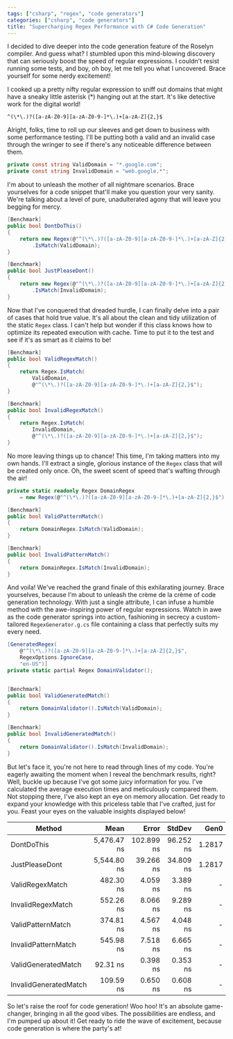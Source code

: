 ```yaml
---
tags: ["csharp", "regex", "code generators"]
categories: ["csharp", "code generators"]
title: "Supercharging Regex Performance with C# Code Generation"
---
```


I decided to dive deeper into the code generation feature of the Roselyn compiler. And guess what? I stumbled upon this mind-blowing discovery that can seriously boost the speed of regular expressions. I couldn't resist running some tests, and boy, oh boy, let me tell you what I uncovered. Brace yourself for some nerdy excitement!

I cooked up a pretty nifty regular expression to sniff out domains that might have a sneaky little asterisk (\*) hanging out at the start. It's like detective work for the digital world!

```text
^(\*\.)?([a-zA-Z0-9][a-zA-Z0-9-]*\.)+[a-zA-Z]{2,}$
```

Alright, folks, time to roll up our sleeves and get down to business with some performance testing. I'll be putting both a valid and an invalid case through the wringer to see if there's any noticeable difference between them.

```csharp
private const string ValidDomain = "*.google.com";
private const string InvalidDomain = "web.google.*";
```

I'm about to unleash the mother of all nightmare scenarios. Brace yourselves for a code snippet that'll make you question your very sanity. We're talking about a level of pure, unadulterated agony that will leave you begging for mercy.

```csharp
[Benchmark]
public bool DontDoThis()
{
    return new Regex(@"^(\*\.)?([a-zA-Z0-9][a-zA-Z0-9-]*\.)+[a-zA-Z]{2,}$")
        .IsMatch(ValidDomain);
}

[Benchmark]
public bool JustPleaseDont()
{
    return new Regex(@"^(\*\.)?([a-zA-Z0-9][a-zA-Z0-9-]*\.)+[a-zA-Z]{2,}$")
        .IsMatch(InvalidDomain);
}
```

Now that I've conquered that dreaded hurdle, I can finally delve into a pair of cases that hold true value. It's all about the clean and tidy utilization of the static `Regex` class. I can't help but wonder if this class knows how to optimize its repeated execution with cache. Time to put it to the test and see if it's as smart as it claims to be!

```csharp
[Benchmark]
public bool ValidRegexMatch()
{
    return Regex.IsMatch(
        ValidDomain,
        @"^(\*\.)?([a-zA-Z0-9][a-zA-Z0-9-]*\.)+[a-zA-Z]{2,}$");
}

[Benchmark]
public bool InvalidRegexMatch()
{
    return Regex.IsMatch(
        InvalidDomain,
        @"^(\*\.)?([a-zA-Z0-9][a-zA-Z0-9-]*\.)+[a-zA-Z]{2,}$");
}
```

No more leaving things up to chance! This time, I'm taking matters into my own hands. I'll extract a single, glorious instance of the `Regex` class that will be created only once. Oh, the sweet scent of speed that's wafting through the air!

```csharp
private static readonly Regex DomainRegex
    = new Regex(@"^(\*\.)?([a-zA-Z0-9][a-zA-Z0-9-]*\.)+[a-zA-Z]{2,}$");

[Benchmark]
public bool ValidPatternMatch()
{
    return DomainRegex.IsMatch(ValidDomain);
}

[Benchmark]
public bool InvalidPatternMatch()
{
    return DomainRegex.IsMatch(InvalidDomain);
}
```

And voila! We've reached the grand finale of this exhilarating journey. Brace yourselves, because I'm about to unleash the crème de la crème of code generation technology. With just a single attribute, I can infuse a humble method with the awe-inspiring power of regular expressions. Watch in awe as the code generator springs into action, fashioning in secrecy a custom-tailored `RegexGenerator.g.cs` file containing a class that perfectly suits my every need.

```csharp
[GeneratedRegex(
    @"^(\*\.)?([a-zA-Z0-9][a-zA-Z0-9-]*\.)+[a-zA-Z]{2,}$",
    RegexOptions.IgnoreCase,
    "en-US")]
private static partial Regex DomainValidator();


[Benchmark]
public bool ValidGeneratedMatch()
{
    return DomainValidator().IsMatch(ValidDomain);
}

[Benchmark]
public bool InvalidGeneratedMatch()
{
    return DomainValidator().IsMatch(InvalidDomain);
}
```

But let's face it, you're not here to read through lines of my code. You're eagerly awaiting the moment when I reveal the benchmark results, right? Well, buckle up because I've got some juicy information for you. I've calculated the average execution times and meticulously compared them. Not stopping there, I've also kept an eye on memory allocation. Get ready to expand your knowledge with this priceless table that I've crafted, just for you. Feast your eyes on the valuable insights displayed below!

| Method                |        Mean |      Error |    StdDev |   Gen0 | Allocated |
| --------------------- | ----------: | ---------: | --------: | -----: | --------: |
| DontDoThis            | 5,476.47 ns | 102.899 ns | 96.252 ns | 1.2817 |    5368 B |
| JustPleaseDont        | 5,544.80 ns |  39.266 ns | 34.809 ns | 1.2817 |    5392 B |
| ValidRegexMatch       |   482.30 ns |   4.059 ns |  3.389 ns |      - |         - |
| InvalidRegexMatch     |   552.26 ns |   8.066 ns |  9.289 ns |      - |         - |
| ValidPatternMatch     |   374.81 ns |   4.567 ns |  4.048 ns |      - |         - |
| InvalidPatternMatch   |   545.98 ns |   7.518 ns |  6.665 ns |      - |         - |
| ValidGeneratedMatch   |    92.31 ns |   0.398 ns |  0.353 ns |      - |         - |
| InvalidGeneratedMatch |   109.59 ns |   0.650 ns |  0.608 ns |      - |         - |

So let's raise the roof for code generation! Woo hoo! It's an absolute game-changer, bringing in all the good vibes. The possibilities are endless, and I'm pumped up about it! Get ready to ride the wave of excitement, because code generation is where the party's at!
